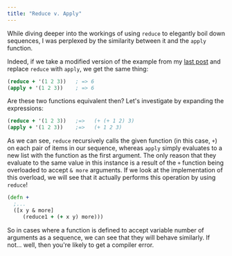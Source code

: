```yaml
---
title: "Reduce v. Apply"
---
```


While diving deeper into the workings of using `reduce` to elegantly boil down sequences, I was perplexed by the similarity between it and the `apply` function.

Indeed, if we take a modified version of the example from my [last post](https://s-ajensen.github.io/meditations/2023/04/14/Reductions.html) and replace `reduce` with `apply`, we get the same thing:

```clojure
(reduce + '(1 2 3))   ; => 6
(apply + '(1 2 3))    ; => 6
```

Are these two functions equivalent then? Let's investigate by expanding the expressions:

```clojure
(reduce + '(1 2 3))   ;=>   (+ (+ 1 2) 3)
(apply + '(1 2 3))    ;=>   (+ 1 2 3)
```

As we can see, `reduce` recursively calls the given function (in this case, `+`) on each pair of items in our sequence, whereas `apply` simply evaluates to a new list with the function as the first argument. The only reason that they evaluate to the same value in this instance is a result of the `+` function being overloaded to accept `& more` arguments. If we look at the implementation of this overload, we will see that it actually performs this operation by using `reduce`!

```clojure
(defn +
  ;...
  ([x y & more]
     (reduce1 + (+ x y) more)))
```

So in cases where a function is defined to accept variable number of arguments as a sequence, we can see that they will behave similarly. If not... well, then you're likely to get a compiler error.